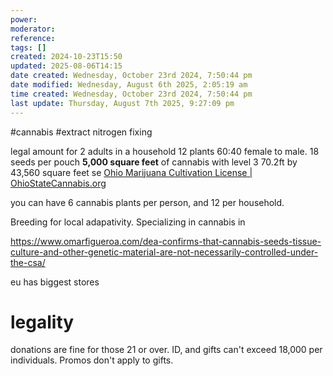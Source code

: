```yaml
---
power: 
moderator: 
reference: 
tags: []
created: 2024-10-23T15:50
updated: 2025-08-06T14:15
date created: Wednesday, October 23rd 2024, 7:50:44 pm
date modified: Wednesday, August 6th 2025, 2:05:19 am
time created: Wednesday, October 23rd 2024, 7:50:44 pm
last update: Thursday, August 7th 2025, 9:27:09 pm
---
```

#cannabis #extract 
nitrogen fixing

legal amount for 2 adults in a household 12 plants
60:40 female to male. 
18 seeds per pouch
**5,000 square feet** of cannabis with level 3 
70.2ft by
43,560 square feet
se
[Ohio Marijuana Cultivation License | OhioStateCannabis.org](https://ohiostatecannabis.org/licensing/cultivation?formCode=MG0AV3)

you can have 6 cannabis plants per person, and 12 per household.

Breeding for local adapativity.  Specializing in cannabis in

https://www.omarfigueroa.com/dea-confirms-that-cannabis-seeds-tissue-culture-and-other-genetic-material-are-not-necessarily-controlled-under-the-csa/

eu has biggest stores

# legality
donations are fine for those 21 or over.  ID, and gifts can't exceed 18,000 per individuals.  Promos don't apply to gifts.

